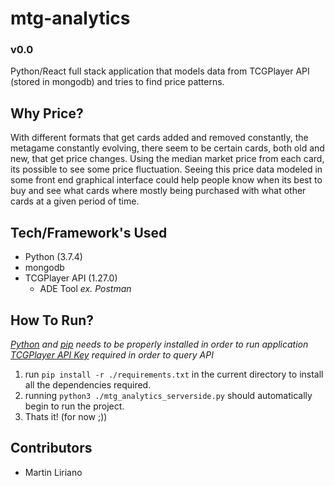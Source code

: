 # mtg-analytics
### v0.0
Python/React full stack application that models data from TCGPlayer API (stored in mongodb) and tries to find price patterns.

## Why Price?
With different formats that get cards added and removed constantly, the metagame constantly evolving, there seem to be certain cards, both old and new, that get price changes. Using the median market price from each card, its possible to see some price fluctuation. Seeing this price data modeled in some front end graphical interface could help people know when its best to buy and see what cards where mostly being purchased with what other cards at a given period of time. 

## Tech/Framework's Used
* Python (3.7.4)
* mongodb
* TCGPlayer API (1.27.0)
    * ADE Tool _ex. Postman_

## How To Run?
_[Python](https://www.python.org/downloads/) and [pip](https://pip.pypa.io/en/stable/installing/) needs to be properly installed in order to run application_<br />
_[TCGPlayer API Key](http://developer.tcgplayer.com/) required in order to query API_

1. run `pip install -r ./requirements.txt` in the current directory to install all the dependencies required.
2. running `python3 ./mtg_analytics_serverside.py` should automatically begin to run the project.
3. Thats it! (for now ;))

## Contributors
* Martin Liriano